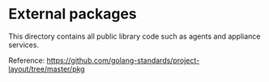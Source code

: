 # External packages

This directory contains all public library code such as agents and appliance services.

Reference: <https://github.com/golang-standards/project-layout/tree/master/pkg>
